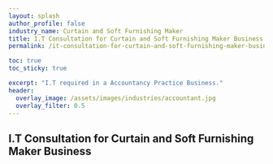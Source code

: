 ```yaml
---
layout: splash 
author_profile: false 
industry_name: Curtain and Soft Furnishing Maker
title: I.T Consultation for Curtain and Soft Furnishing Maker Business
permalink: /it-consultation-for-curtain-and-soft-furnishing-maker-business

toc: true
toc_sticky: true

excerpt: "I.T required in a Accountancy Practice Business."
header:
  overlay_image: /assets/images/industries/accountant.jpg
  overlay_filter: 0.5 
---
```


## I.T Consultation for Curtain and Soft Furnishing Maker Business